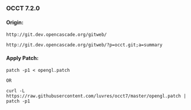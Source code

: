 ### OCCT 7.2.0
#### Origin:
```
http://git.dev.opencascade.org/gitweb/

http://git.dev.opencascade.org/gitweb/?p=occt.git;a=summary
```

#### Apply Patch:
```
patch -p1 < opengl.patch

OR

curl -L https://raw.githubusercontent.com/luvres/occt7/master/opengl.patch | patch -p1
```
